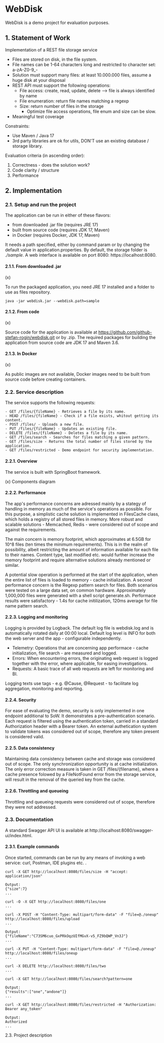 # WebDisk

WebDisk is a demo project for evaluation purposes. 

## 1. Statement of Work

Implementation of a REST file storage service  

- Files are stored on disk, in the file system. 
- File names can be 1-64 characters long and restricted to character set: a-zA-Z0-9_- 
- Solution must support many files: at least 10.000.000 files, assume a huge disk at your disposal 
- REST API must support the following operations: 
    + File access: create, read, update, delete --> file is always identified by name 
    + File enumeration: return file names matching a regexp 
    + Size: return number of files in the storage 
        * Optimize file access operations, file enum and size can be slow. 
- Meaningful test coverage 

Constraints: 

- Use Maven / Java 17 
- 3rd party libraries are ok for utils, DON'T use an existing database / storage library. 

Evaluation criteria (in ascending order): 
1. Correctness - does the solution work? 
2. Code clarity / structure 
3. Performance

## 2. Implementation

### 2.1. Setup and run the project

The application can be run in either of these flavors:

- from downloaded .jar file (requires JRE 17)
- built from source code (requires JDK 17, Maven)
- in Docker (requires Docker, JDK 17, Maven)

It needs a path specified, either by command param or by changing the default value in application.properties. By default, the storage folder is *./sample*. A web interface is available on port 8080: https://localhost:8080.

#### 2.1.1. From downloaded .jar
(x)

To run the packaged application, you need JRE 17 installed and a folder to use as files repository.

    java -jar webdisk.jar --webdisk.path=sample

#### 2.1.2. From code
(x)

Source code for the application is available at https://github.com/github-stefan-rogin/webdisk.git or by .zip. 
The required packages for building the application from source code are JDK 17 and Maven 3.6.

#### 2.1.3. In Docker
(x)

As public images are not available, Docker images need to be built from source code before creating containers. 

### 2.2. Service description

The service supports the following requests:

 	- GET /files/{fileName} - Retrieves a file by its name.
 	- HEAD /files/{fileName} - Check if a file exists, whitout getting its content.
 	- POST /files/ - Uploads a new file.
 	- PUT /files/{fileName} - Updates an existing file.
 	- DELETE /files/{fileName} - Deletes a file by its name.
 	- GET /files/search - Searches for files matching a given pattern.
 	- GET /files/size - Returns the total number of files stored by the application.
 	- GET /files/restricted - Demo endpoint for security implementation.

#### 2.2.1. Overview

The service is built with SpringBoot framework.

(x) Components diagram

#### 2.2.2. Performance

The app's performance concerns are adressed mainly by a stategy of handling in memory as much of the service's operations as possible. For this purpose, a simplistic cache solution is implemented in FilesCache class, which holds a registry of all stored files in memory. More robust and scalable solutions - Memcached, Redis - were considered out of scope and against the requirements.

The main concern is memory footprint, which approximates at 6.5GB for 10^8 files (ten times the minimum requirements). This is in the realm of possibility, albeit restricting the amount of information available for each file to their names. Content type, last modified etc. would further increase the memory footprint and require alternative solutions already mentioned or similar.

A potential slow operation is performed at the start of the application, when the entire list of files is loaded to memory - cache initialization. A second performance concern is the Regexp pattern search for files. Both scenarios were tested on a large data set, on common hardware. Approximately 1,000,000 files were generated with a shell script generate.sh. Performace results were satisfactory - 1.4s for cache initilization, 120ms average for file name pattern search.

#### 2.2.3. Logging and monitoring

Logging is provided by Logback. The default log file is webdisk.log and is automatically rotated daily at 00:00 local. Default log level is INFO for both the web server and the app - configurable independently.

- Telemetry: Operations that are concerning app performace - cache initialization, file search - are measured and logged.
- Errors: When encountering errors, the originating web request is logged together with the error, where applicable, for easing investigations.
- Requests: A basic trace of all web requests are left for monitoring and BI.

Logging texts use tags - e.g. @Cause, @Request - to facilitate log aggregation, monitoring and reporting.

#### 2.2.4. Security

For ease of evaluating the demo, security is only implemented in one endpoint additional to SoW. It demonstrates a pre-authentication scenario. Each request is filtered using the authentication token, carried in a standard Authorization header with a Bearer token. An external authetication system to validate tokens was considered out of scope, therefore any token present is considered valid.

#### 2.2.5. Data consistency

Maintaining data consistency between cache and storage was considered out of scope. The only synchronization opportunity is at cache initialization. The only error correction measure is taken in GET /files/{filename}, where a cache presence folowed by a FileNotFound error from the storage service, will result in the removal of the queried key from the cache.

#### 2.2.6. Throttling and queueing

Throttling and queueing requests were considered out of scope, therefore they were not addressed.


### 2.3. Documentation

A standard Swagger API UI is available at http://localhost:8080/swagger-ui/index.html.

#### 2.3.1. Example commands

Once started, commands can be run by any means of invoking a web service: curl, Postman, IDE plugins etc. .

    curl -X GET http://localhost:8080/files/size -H "accept: application/json"

    Output: 
    {"size":7}
    ...

    curl -O -X GET http://localhost:8080/files/one
    ...

    curl -X POST -H "Content-Type: multipart/form-data" -F "file=@./oneup" http://localhost:8080/files/upload
    ...
    
    Output:
    {"fileName":"C73SM6cuo_GxPRkOqzUIfMGvX-v5_FZ9bQWP_Vn3J"}
    ...

    curl -X PUT -H "Content-Type: multipart/form-data" -F "file=@./oneup" http://localhost:8080/files/oneup
    ...

    curl -X DELETE http://localhost:8080/files/two
    ...

    curl -X GET http://localhost:8080/files/search?pattern=one
    
    Output:
    {"results":["one","andone"]}
    ...

    curl -X GET http://localhost:8080/files/restricted -H "Authorization: Bearer any_token"
    
    Output:
    Authorized
    ...

2.3. Project description

